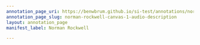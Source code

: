 ```yaml
---
annotation_page_uri: https://benwbrum.github.io/si-test/annotations/norman-rockwell-canvas-1-audio-description.json
annotation_page_slug: norman-rockwell-canvas-1-audio-description
layout: annotation_page
manifest_label: Norman Rockwell

---
```

